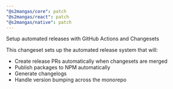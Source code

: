 ```yaml
---
"@s2mangas/core": patch
"@s2mangas/react": patch
"@s2mangas/native": patch
---
```


Setup automated releases with GitHub Actions and Changesets

This changeset sets up the automated release system that will:
- Create release PRs automatically when changesets are merged
- Publish packages to NPM automatically
- Generate changelogs
- Handle version bumping across the monorepo
